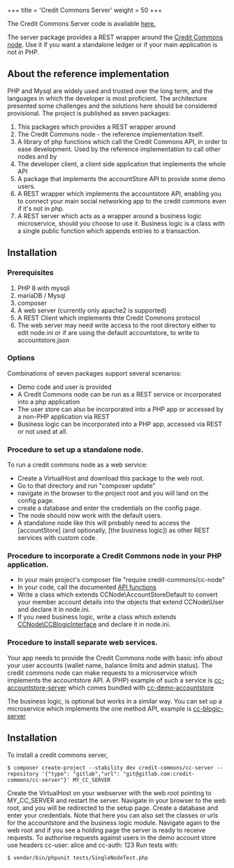 +++
title = 'Credit Commons Server'
weight = 50
+++

The Credit Commons Server code is available [here.](https://gitlab.com/credit-commons/cc-server)

The server package provides a REST wrapper around the [Credit Commons node](/node/index.html). Use it if you want a standalone ledger or if your main application is not in PHP.

## About the reference implementation
PHP and Mysql are widely used and trusted over the long term, and the languages in which the developer is most proficient. The architecture presented some challenges and the solutions here should be considered provisional. The project is published as seven packages:

1. This packages which provides a REST wrapper around
1. The Credit Commons node - the reference implementation itself.
1. A library of php functions which call the Credit Commons API, in order to ease development. Used by the reference implementation to call other nodes and by
1. The developer client, a client side application that implements the whole API
1. A package that implements the accountStore API to provide some demo users.
1. A REST wrapper which implements the accountstore API, enabling you to connect your main social networking app to the credit commons even if it's not in php.
1. A REST server which acts as a wrapper around a business logic microservice, should you choose to use it. Business logic is a class with a single public function which appends entries to a transaction.

## Installation
### Prerequisites
1. PHP 8 with mysqli 
1. mariaDB / Mysql
1. composer
1. A web server (currently only apache2 is supported)
1. A REST Client which implements thte Credit Commons protocol
1. The web server may need write access to the root directory either to edit node.ini or if are using the default accountstore, to write to accountstore.json

### Options
Combinations of seven packages support several scenarios:

- Demo code and user is provided
- A Credit Commons node can be run as a REST service or incorporated into a php application
- The user store can also be incorporated into a PHP app or accessed by a non-PHP application via REST
- Business logic can be incorporated into a PHP app, accessed via REST or not used at all.

### Procedure to set up a standalone node.
To run a credit commons node as a web service:

- Create a VirtualHost and download this package to the web root.
- Go to that directory and run "composer update"
- navigate in the browser to the project root and you will land on the config page.
- create a database and enter the credentials on the config page.
- The node should now work with the default users.
- A standalone node like this will probably need to access the [accountStore] (and optionally, [the business logic]) as other REST services with custom code.

### Procedure to incorporate a Credit Commons node in your PHP application.

- In your main project's composer file "require credit-commons/cc-node"
- In your code, call the documented [API functions](https://gitlab.com/credit-commons/cc-php-lib/-/blob/master/docs/credit-commons-openapi-3.0.yml)
- Write a class which extends CCNode\AccountStoreDefault to convert your member account details into the objects that extend CCNode\User and declare it in node.ini.
- If you need business logic, write a class which extends [CCNode\CCBlogicInterface]() and declare it in node.ini.

### Procedure to install separate web services.

Your app needs to provide the Credit Commons node with basic info about your user accounts (wallet name, balance limits and admin status). The credit commons node can make requests to a microservice which implements the accountstore API. A (PHP) example of such a service is [cc-accountstore-server](blah) which comes bundled with [cc-demo-accountstore](blah)

The business logic, is optional but works in a similar way. You can set up a microservice which implements the one method API, example is [cc-blogic-server](blah)

## Installation
To install a credit commons server,

    $ composer create-project --stability dev credit-commons/cc-server --repository '{"type": "gitlab","url": "git@gitlab.com:credit-commons/cc-server"}' MY_CC_SERVER

Create the VirtualHost on your webserver with the web root pointing to MY_CC_SERVER and restart the server.
Navigate in your browser to the web root, and you will be redirected to the setup page.
Create a database and enter your credentials. Note that here you can also set the classes or urls for the accountstore and the business logic module.
Navigate again to the web root and if you see a holding page the server is ready to receive requests.
To authorise requests against users in the demo account store use headers cc-user: alice and cc-auth: 123
Run tests with:

    $ vendor/bin/phpunit tests/SingleNodeTest.php
